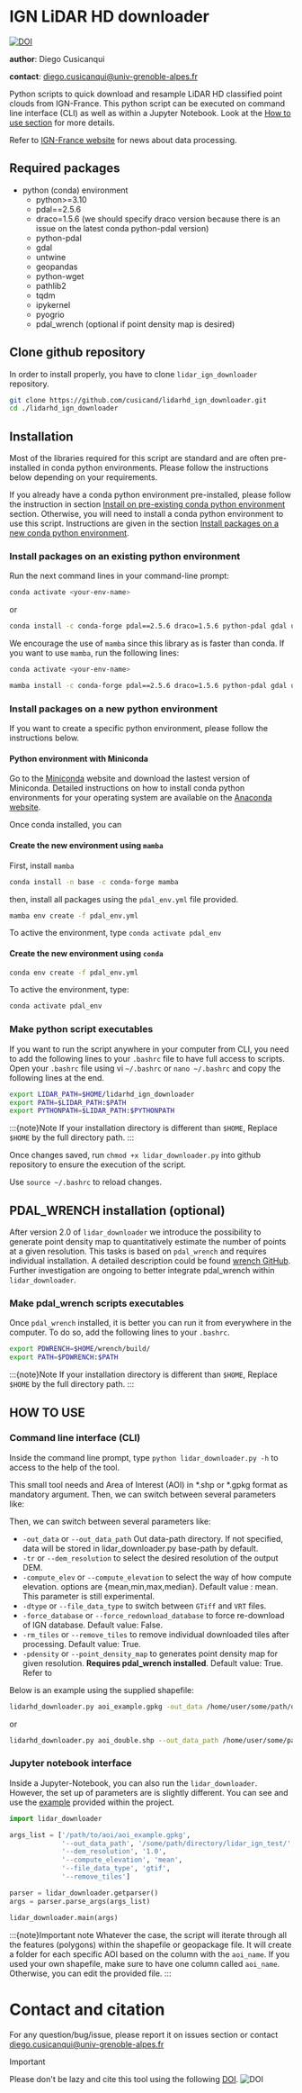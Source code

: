 # IGN LiDAR HD downloader

[![DOI](https://zenodo.org/badge/706232299.svg)](https://zenodo.org/doi/10.5281/zenodo.10697626)

**author**: Diego Cusicanqui

**contact**: [diego.cusicanqui@univ-grenoble-alpes.fr](mailto:diego.cusicanqui@univ-grenoble-alpes.fr)

Python scripts to quick download and resample LiDAR HD classified point clouds from IGN-France.
This python script can be executed on command line interface (CLI) as well as within a Jupyter Notebook. Look at the [How to use section](#how-to-use) for more details.

Refer to [IGN-France website](https://geoservices.ign.fr/lidarhd) for news about data processing.

## Required packages
- python (conda) environment
  - python>=3.10
  - pdal==2.5.6
  - draco=1.5.6 (we should specify draco version because there is an issue on the latest conda python-pdal version)
  - python-pdal
  - gdal
  - untwine
  - geopandas
  - python-wget
  - pathlib2
  - tqdm
  - ipykernel
  - pyogrio
  - pdal_wrench (optional if point density map is desired)

## Clone github repository 

In order to install properly, you have to clone `lidar_ign_downloader` repository.
```bash
git clone https://github.com/cusicand/lidarhd_ign_downloader.git
cd ./lidarhd_ign_downloader
```
## Installation

Most of the libraries required for this script are standard and are often pre-installed in conda python environments. Please follow the instructions below depending on your requirements.

If you already have a conda python environment pre-installed, please follow the instruction in section [Install on pre-existing conda python environment](#install-on-an-existing-python-environment) section. Otherwise, you will need to install a conda python environment to use this script. Instructions are given in the section [Install packages on a new conda python environment](#install-packages-on-a-new-python-environment).

### Install packages on an existing python environment

Run the next command lines in your command-line prompt:

```bash
conda activate <your-env-name>
```
or 
```bash
conda install -c conda-forge pdal==2.5.6 draco=1.5.6 python-pdal gdal untwine geopandas python-wget pathlib2 tqdm ipykernel pyogrio
```

We encourage the use of `mamba` since this library as is faster than conda. 
If you want to use `mamba`, run the following lines:

```bash
conda activate <your-env-name>
```

```bash
mamba install -c conda-forge pdal==2.5.6 draco=1.5.6 python-pdal gdal untwine geopandas python-wget pathlib2 tqdm
```

### Install packages on a new python environment

If you want to create a specific python environment, please follow the instructions below.

#### Python environment with Miniconda

Go to the [Miniconda](https://docs.conda.io/en/latest/miniconda.html#linux-installers) website and download the lastest version of Miniconda. Detailed instructions on how to install conda python environments for your operating system are available on the [Anaconda website](https://docs.anaconda.com/free/miniconda/).

Once conda installed, you can 

#### Create the new environment using `mamba`

First, install `mamba`
```bash
conda install -n base -c conda-forge mamba 
```
then, install all packages using the `pdal_env.yml` file provided.
```bash
mamba env create -f pdal_env.yml
```
To active the environment, type `conda activate pdal_env`

#### Create the new environment using `conda`

```bash
conda env create -f pdal_env.yml
```
To active the environment, type:

```bash
conda activate pdal_env
```

### Make python script executables

If you want to run the script anywhere in your computer from CLI, you need to add the following lines to your `.bashrc` file to have full access to scripts. 
Open your `.bashrc` file using vi `~/.bashrc` or `nano ~/.bashrc` and copy the following lines at the end.

```bash
export LIDAR_PATH=$HOME/lidarhd_ign_downloader
export PATH=$LIDAR_PATH:$PATH            
export PYTHONPATH=$LIDAR_PATH:$PYTHONPATH
```
:::{note}Note
If your installation directory is different than `$HOME`, Replace `$HOME` by the full directory path. 
:::

Once changes saved, run `chmod +x lidar_downloader.py` into github repository to ensure the execution of the script.

Use `source ~/.bashrc` to reload changes.

## PDAL_WRENCH installation (optional)

After version 2.0 of `lidar_downloader` we introduce the possibility to generate point density map to quantitatively estimate the number of points at a given resolution. This tasks is based on `pdal_wrench` and requires individual installation. A detailed description could be found [wrench GitHub](https://github.com/PDAL/wrench). Further investigation are ongoing to better integrate pdal_wrench within `lidar_downloader`.

### Make pdal_wrench scripts executables

Once `pdal_wrench` installed, it is better you can run it from everywhere in the computer. To do so, add the following lines to your `.bashrc`.
```bash
export PDWRENCH=$HOME/wrench/build/
export PATH=$PDWRENCH:$PATH
```
:::{note}Note
If your installation directory is different than `$HOME`, Replace `$HOME` by the full directory path. 
:::

## HOW TO USE

### Command line interface (CLI)

Inside the command line prompt, type `python lidar_downloader.py -h` to access to the help of the tool.

This small tool needs and Area of Interest (AOI) in *.shp or *.gpkg format as mandatory argument. Then, we can switch between several parameters like:

Then, we can switch between several parameters like:
- `-out_data` or `--out_data_path` Out data-path directory. If not specified, data will be stored in lidar_downloader.py base-path by default.
- `-tr` or `--dem_resolution` to select the desired resolution of the output DEM.
- `-compute_elev` or `--compute_elevation` to select the way of how compute elevation. options are {mean,min,max,median}. Default value : mean. This parameter is still experimental.
- `-dtype` or `--file_data_type` to switch between `GTiff` and `VRT` files.
- `-force_database` or  `--force_redownload_database` to force re-download of IGN database. Default value: False.
- `-rm_tiles` or `--remove_tiles` to remove individual downloaded tiles after processing. Default value: True.
- `-pdensity` or `--point_density_map` to generates point density map for given resolution. **Requires pdal_wrench installed**. Default value: True. Refer to []()

Below is an example using the supplied shapefile:
```bash
lidarhd_downloader.py aoi_example.gpkg -out_data /home/user/some/path/directory/ -tr 1 -compute_elev mean -dtype gtif
```
or 
```bash
lidarhd_downloader.py aoi_double.shp --out_data_path /home/user/some/path/directory/ --dem_resolution 1 --compute_elevation mean --file_data_type gtif
```

### Jupyter notebook interface

Inside a Jupyter-Notebook, you can also run the `lidar_downloader`. However, the set up of parameters are is slightly different. You can see and use the [example](./lidar_downloader_jupyter.ipynb) provided within the project.

```python
import lidar_downloader
```

```python
args_list = ['/path/to/aoi/aoi_example.gpkg',
             '--out_data_path', '/some/path/directory/lidar_ign_test/',
             '--dem_resolution', '1.0',
             '--compute_elevation', 'mean',
             '--file_data_type', 'gtif',
             '--remove_tiles']
```

```python
parser = lidar_downloader.getparser()
args = parser.parse_args(args_list)
```

```python
lidar_downloader.main(args)
```

:::{note}Important note
Whatever the case, the script will iterate through all the features (polygons) within the shapefile or geopackage file. It will create a folder for each specific AOI based on the column with the `aoi_name`. If you used your own shapefile, make sure to have one column called `aoi_name`. Otherwise, you can edit the provided file.
:::

# Contact and citation

For any question/bug/issue, please report it on issues section or contact [diego.cusicanqui@univ-grenoble-alpes.fr](mailto:diego.cusicanqui@univ-grenoble-alpes.fr)

> [!IMPORTANT]   
> Please don't be lazy and cite this tool using the following [DOI](https://zenodo.org/doi/10.5281/zenodo.10697626). 
![DOI](https://zenodo.org/badge/706232299.svg)